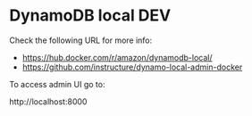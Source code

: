 # DynamoDB local DEV

Check the following URL for more info:

- https://hub.docker.com/r/amazon/dynamodb-local/
- https://github.com/instructure/dynamo-local-admin-docker

To access admin UI go to:

http://localhost:8000

